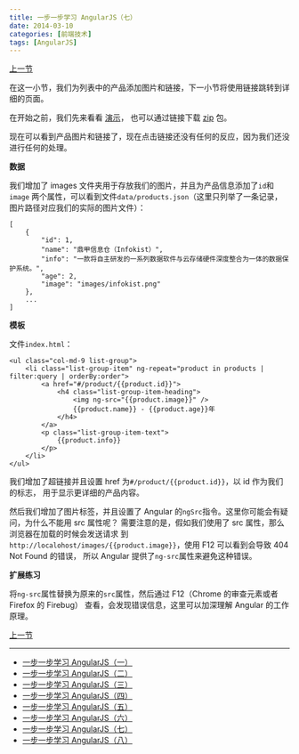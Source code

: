 ```yaml
---
title: 一步一步学习 AngularJS（七）
date: 2014-03-10
categories: [前端技术]
tags: [AngularJS]
---
```


[上一节](/2014/02/23/angular_scutech_step5)

在这一小节，我们为列表中的产品添加图片和链接，下一小节将使用链接跳转到详细的页面。

在开始之前，我们先来看看 [演示](/demos/angular-scutech/step6)，
也可以通过链接下载 [zip](/demos/angular-scutech/step6.zip) 包。

现在可以看到产品图片和链接了，现在点击链接还没有任何的反应，因为我们还没进行任何的处理。

**数据**

我们增加了 images 文件夹用于存放我们的图片，并且为产品信息添加了```id```和```image```
两个属性，可以看到文件```data/products.json```（这里只列举了一条记录，
图片路径对应我们的实际的图片文件）：

```
[
    {
        "id": 1,
        "name": "鼎甲信息仓（Infokist）",
        "info": "一款将自主研发的一系列数据软件与云存储硬件深度整合为一体的数据保护系统。",
        "age": 2,
        "image": "images/infokist.png"
    },
    ...
]
```

**模板**

文件```index.html```：

```
<ul class="col-md-9 list-group">
    <li class="list-group-item" ng-repeat="product in products | filter:query | orderBy:order">
        <a href="#/product/{{product.id}}">
            <h4 class="list-group-item-heading">
                <img ng-src="{{product.image}}" />
                {{product.name}} - {{product.age}}年
            </h4>
        </a>
        <p class="list-group-item-text">
            {{product.info}}
        </p>
    </li>
</ul>
```

我们增加了超链接并且设置 href 为```#/product/{{product.id}}```，以 id 作为我们的标志，
用于显示更详细的产品内容。

然后我们增加了图片标签，并且设置了 Angular 的```ngSrc```指令。这里你可能会有疑问，为什么不能用 src 属性呢？
需要注意的是，假如我们使用了 src 属性，那么浏览器在加载的时候会发送请求
到```http://localohost/images/{{product.image}}```，使用 F12 可以看到会导致 404 Not Found 的错误，
所以 Angular 提供了```ng-src```属性来避免这种错误。

**扩展练习**

将```ng-src```属性替换为原来的```src```属性，然后通过 F12（Chrome 的审查元素或者 Firefox 的 Firebug）
查看，会发现错误信息，这里可以加深理解 Angular 的工作原理。

[上一节](/2014/02/23/angular_scutech_step5)

---

* [一步一步学习 AngularJS（一）](/2014/02/18/angular_scutech_step0)
* [一步一步学习 AngularJS（二）](/2014/02/19/angular_scutech_step1)
* [一步一步学习 AngularJS（三）](/2014/02/20/angular_scutech_step2)
* [一步一步学习 AngularJS（四）](/2014/02/21/angular_scutech_step3)
* [一步一步学习 AngularJS（五）](/2014/02/22/angular_scutech_step4)
* [一步一步学习 AngularJS（六）](/2014/02/23/angular_scutech_step5)
* [一步一步学习 AngularJS（七）](/2014/03/10/angular_scutech_step6)
* [一步一步学习 AngularJS（八）](/2014/04/22/angular_scutech_step7)
